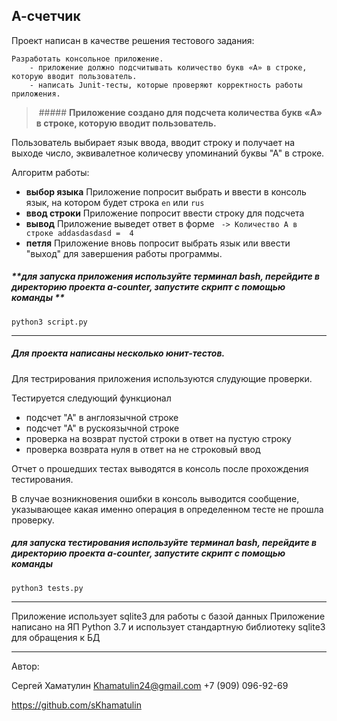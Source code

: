 ## А-счетчик
Проект написан в качестве решения тестового задания:

    Разработать консольное приложение.
        - приложение должно подсчитывать количество букв «A» в строке, которую вводит пользователь.
        - написать Junit-тесты, которые проверяют корректность работы приложения.

        
>  ##### **Приложение создано для подсчета количества букв «A» в строке, которую вводит пользователь.**

Пользователь выбирает язык ввода, вводит строку и получает на выходе число, эквивалетное количесву упоминаний буквы "А" в строке.

 Алгоритм работы:
- **выбор языка**
Приложение попросит выбрать и ввести в консоль язык, на котором будет строка `en` или `rus`
- **ввод строки**
Приложение попросит ввести строку для подсчета
- **вывод**
Приложение выведет ответ в форме
` -> Количество А в строке addasdasdasd =  4`
- **петля**
Приложение вновь попросит выбрать язык или ввести "выход" для завершения работы программы.

##### **для запуска приложения используйте терминал bash, перейдите в директорию проекта a-counter, запустите скрипт с помощью команды  **
`python3 script.py`
                
----
##### **Для проекта написаны несколько юнит-тестов.**

Для тестрирования приложения используются слудующие проверки.

Тестируется следующий функционал
- подсчет "А" в англоязычной строке
- подсчет "А" в рускоязычной строке
- проверка на возврат пустой строки в ответ на пустую строку
- проверка возврата нуля в ответ на не строковый ввод

Отчет о прошедших тестах выводятся в консоль после прохождения тестирования.

В случае возникновения ошибки в консоль выводится сообщение, указывающее какая именно операция в определенном тесте не прошла проверку.

##### **для запуска тестирования используйте терминал bash, перейдите в директорию проекта a-counter, запустите скрипт с помощью команды**
`python3 tests.py`
                
----
Приложение использует sqlite3 для работы с базой данных
Приложение написано на ЯП Python 3.7 и использует стандартную библиотеку sqlite3 для обращения к БД
                
----
Автор:

Сергей Хаматулин
Khamatulin24@gmail.com
+7 (909) 096-92-69

https://github.com/sKhamatulin


